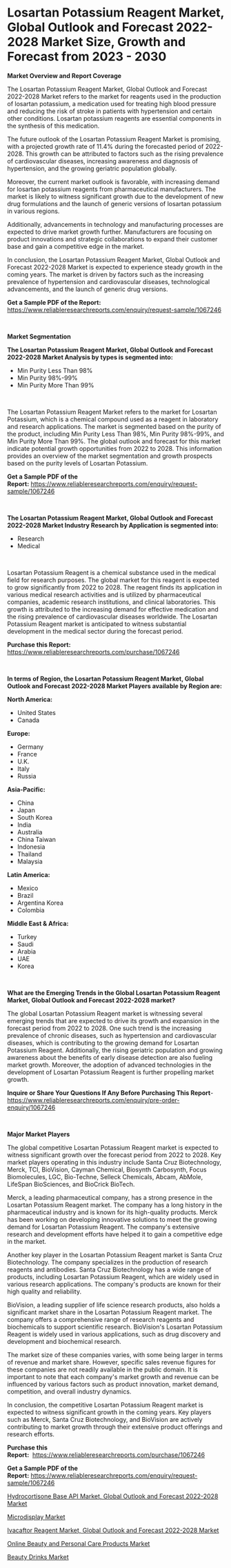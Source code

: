 <p><h1>Losartan Potassium Reagent Market, Global Outlook and Forecast 2022-2028 Market Size, Growth and Forecast from 2023 - 2030</h1></p><p><strong>Market Overview and Report Coverage</strong></p>
<p><p>The Losartan Potassium Reagent Market, Global Outlook and Forecast 2022-2028 Market refers to the market for reagents used in the production of losartan potassium, a medication used for treating high blood pressure and reducing the risk of stroke in patients with hypertension and certain other conditions. Losartan potassium reagents are essential components in the synthesis of this medication.</p><p>The future outlook of the Losartan Potassium Reagent Market is promising, with a projected growth rate of 11.4% during the forecasted period of 2022-2028. This growth can be attributed to factors such as the rising prevalence of cardiovascular diseases, increasing awareness and diagnosis of hypertension, and the growing geriatric population globally.</p><p>Moreover, the current market outlook is favorable, with increasing demand for losartan potassium reagents from pharmaceutical manufacturers. The market is likely to witness significant growth due to the development of new drug formulations and the launch of generic versions of losartan potassium in various regions.</p><p>Additionally, advancements in technology and manufacturing processes are expected to drive market growth further. Manufacturers are focusing on product innovations and strategic collaborations to expand their customer base and gain a competitive edge in the market.</p><p>In conclusion, the Losartan Potassium Reagent Market, Global Outlook and Forecast 2022-2028 Market is expected to experience steady growth in the coming years. The market is driven by factors such as the increasing prevalence of hypertension and cardiovascular diseases, technological advancements, and the launch of generic drug versions.</p></p>
<p><strong>Get a Sample PDF of the Report:</strong> <a href="https://www.reliableresearchreports.com/enquiry/request-sample/1067246">https://www.reliableresearchreports.com/enquiry/request-sample/1067246</a></p>
<p>&nbsp;</p>
<p><strong>Market Segmentation</strong></p>
<p><strong>The Losartan Potassium Reagent Market, Global Outlook and Forecast 2022-2028 Market Analysis by types is segmented into:</strong></p>
<p><ul><li>Min Purity Less Than 98%</li><li>Min Purity 98%-99%</li><li>Min Purity More Than 99%</li></ul></p>
<p>&nbsp;</p>
<p><p>The Losartan Potassium Reagent Market refers to the market for Losartan Potassium, which is a chemical compound used as a reagent in laboratory and research applications. The market is segmented based on the purity of the product, including Min Purity Less Than 98%, Min Purity 98%-99%, and Min Purity More Than 99%. The global outlook and forecast for this market indicate potential growth opportunities from 2022 to 2028. This information provides an overview of the market segmentation and growth prospects based on the purity levels of Losartan Potassium.</p></p>
<p><strong>Get a Sample PDF of the Report:</strong>&nbsp;<a href="https://www.reliableresearchreports.com/enquiry/request-sample/1067246">https://www.reliableresearchreports.com/enquiry/request-sample/1067246</a></p>
<p>&nbsp;</p>
<p><strong>The Losartan Potassium Reagent Market, Global Outlook and Forecast 2022-2028 Market Industry Research by Application is segmented into:</strong></p>
<p><ul><li>Research</li><li>Medical</li></ul></p>
<p>&nbsp;</p>
<p><p>Losartan Potassium Reagent is a chemical substance used in the medical field for research purposes. The global market for this reagent is expected to grow significantly from 2022 to 2028. The reagent finds its application in various medical research activities and is utilized by pharmaceutical companies, academic research institutions, and clinical laboratories. This growth is attributed to the increasing demand for effective medication and the rising prevalence of cardiovascular diseases worldwide. The Losartan Potassium Reagent market is anticipated to witness substantial development in the medical sector during the forecast period.</p></p>
<p><strong>Purchase this Report:</strong>&nbsp; <a href="https://www.reliableresearchreports.com/purchase/1067246">https://www.reliableresearchreports.com/purchase/1067246</a></p>
<p>&nbsp;</p>
<p><strong>In terms of Region, the Losartan Potassium Reagent Market, Global Outlook and Forecast 2022-2028 Market Players available by Region are:</strong></p>
<p>
    <p> <strong> North America: </strong>
        <ul>
            <li>United States</li>
            <li>Canada</li>
        </ul>
        </p> 
    <p> <strong> Europe: </strong>
        <ul>
            <li>Germany</li>
            <li>France</li>
            <li>U.K.</li>
            <li>Italy</li>
            <li>Russia</li>
        </ul>
        </p> 
    <p> <strong> Asia-Pacific: </strong>
        <ul>
            <li>China</li>
            <li>Japan</li>
            <li>South Korea</li>
            <li>India</li>
            <li>Australia</li>
            <li>China Taiwan</li>
            <li>Indonesia</li>
            <li>Thailand</li>
            <li>Malaysia</li>
        </ul>
        </p> 
    <p> <strong> Latin America: </strong>
        <ul>
            <li>Mexico</li>
            <li>Brazil</li>
            <li>Argentina Korea</li>
            <li>Colombia</li>
        </ul>
        </p> 
    <p> <strong> Middle East & Africa: </strong>
        <ul>
            <li>Turkey</li>
            <li>Saudi</li>
            <li>Arabia</li>
            <li>UAE</li>
            <li>Korea</li>
        </ul>
    </p>
    </p>
<p>&nbsp;</p>
<p><strong>What are the Emerging Trends in the Global Losartan Potassium Reagent Market, Global Outlook and Forecast 2022-2028 market?</strong></p>
<p><p>The global Losartan Potassium Reagent market is witnessing several emerging trends that are expected to drive its growth and expansion in the forecast period from 2022 to 2028. One such trend is the increasing prevalence of chronic diseases, such as hypertension and cardiovascular diseases, which is contributing to the growing demand for Losartan Potassium Reagent. Additionally, the rising geriatric population and growing awareness about the benefits of early disease detection are also fueling market growth. Moreover, the adoption of advanced technologies in the development of Losartan Potassium Reagent is further propelling market growth.</p></p>
<p><strong>Inquire or Share Your Questions If Any Before Purchasing This Report</strong>- <a href="https://www.reliableresearchreports.com/enquiry/pre-order-enquiry/1067246">https://www.reliableresearchreports.com/enquiry/pre-order-enquiry/1067246</a></p>
<p>&nbsp;</p>
<p><strong>Major Market Players</strong></p>
<p><p>The global competitive Losartan Potassium Reagent market is expected to witness significant growth over the forecast period from 2022 to 2028. Key market players operating in this industry include Santa Cruz Biotechnology, Merck, TCI, BioVision, Cayman Chemical, Biosynth Carbosynth, Focus Biomolecules, LGC, Bio-Techne, Selleck Chemicals, Abcam, AbMole, LifeSpan BioSciences, and BioCrick BioTech.</p><p>Merck, a leading pharmaceutical company, has a strong presence in the Losartan Potassium Reagent market. The company has a long history in the pharmaceutical industry and is known for its high-quality products. Merck has been working on developing innovative solutions to meet the growing demand for Losartan Potassium Reagent. The company's extensive research and development efforts have helped it to gain a competitive edge in the market. </p><p>Another key player in the Losartan Potassium Reagent market is Santa Cruz Biotechnology. The company specializes in the production of research reagents and antibodies. Santa Cruz Biotechnology has a wide range of products, including Losartan Potassium Reagent, which are widely used in various research applications. The company's products are known for their high quality and reliability. </p><p>BioVision, a leading supplier of life science research products, also holds a significant market share in the Losartan Potassium Reagent market. The company offers a comprehensive range of research reagents and biochemicals to support scientific research. BioVision's Losartan Potassium Reagent is widely used in various applications, such as drug discovery and development and biochemical research.</p><p>The market size of these companies varies, with some being larger in terms of revenue and market share. However, specific sales revenue figures for these companies are not readily available in the public domain. It is important to note that each company's market growth and revenue can be influenced by various factors such as product innovation, market demand, competition, and overall industry dynamics.</p><p>In conclusion, the competitive Losartan Potassium Reagent market is expected to witness significant growth in the coming years. Key players such as Merck, Santa Cruz Biotechnology, and BioVision are actively contributing to market growth through their extensive product offerings and research efforts.</p></p>
<p><strong>Purchase this Report:</strong>&nbsp;&nbsp;<a href="https://www.reliableresearchreports.com/purchase/1067246">https://www.reliableresearchreports.com/purchase/1067246</a></p>
<p></p>
<p><strong>Get a Sample PDF of the Report:</strong>&nbsp;<a href="https://www.reliableresearchreports.com/enquiry/request-sample/1067246">https://www.reliableresearchreports.com/enquiry/request-sample/1067246</a></p>
<p><p><a href="https://github.com/RoccoManning/Market-Research-Report-List-1/blob/main/hydrocortisone-base-api-market-global-outlook-and-forecast-2022-2028-market.md">Hydrocortisone Base API Market, Global Outlook and Forecast 2022-2028 Market</a></p><p><a href="https://www.linkedin.com/pulse/microdisplay-market-size-share-global-analysis-report-2023-7adbe/">Microdisplay Market</a></p><p><a href="https://github.com/NorbertYates/Market-Research-Report-List-1/blob/main/ivacaftor-reagent-market-global-outlook-and-forecast-2022-2028-market.md">Ivacaftor Reagent Market, Global Outlook and Forecast 2022-2028 Market</a></p><p><a href="https://medium.com/@albertakoss2023/online-beauty-and-personal-care-products-market-size-growth-forecast-2023-2030-e3472c662529">Online Beauty and Personal Care Products Market</a></p><p><a href="https://medium.com/@jenniebrown07/beauty-drinks-market-size-growth-forecast-2023-2030-bfd691d4bc51">Beauty Drinks Market</a></p></p>